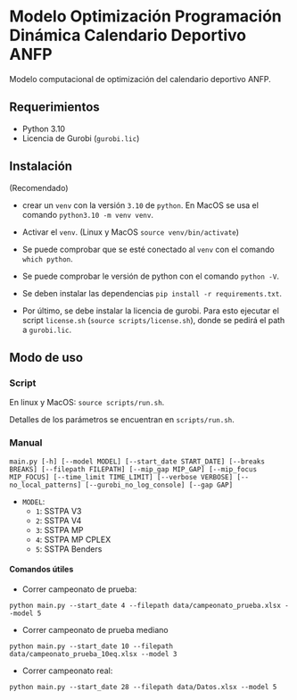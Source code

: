 # Modelo Optimización Programación Dinámica Calendario Deportivo ANFP

Modelo computacional de optimización del calendario deportivo ANFP.

## Requerimientos

- Python 3.10
- Licencia de Gurobi (`gurobi.lic`)

## Instalación

(Recomendado)

- crear un `venv` con la versión `3.10` de `python`. En MacOS se usa el comando `python3.10 -m venv venv`.
- Activar el `venv`. (Linux y MacOS `source venv/bin/activate`)
- Se puede comprobar que se esté conectado al `venv` con el comando `which python`.
- Se puede comprobar le versión de python con el comando `python -V`.

- Se deben instalar las dependencias `pip install -r requirements.txt`.
- Por último, se debe instalar la licencia de gurobi. Para esto ejecutar el script `license.sh` (`source scripts/license.sh`), donde se pedirá el path a `gurobi.lic`.

## Modo de uso

### Script

En linux y MacOS: `source scripts/run.sh`.

Detalles de los parámetros se encuentran en `scripts/run.sh`.

### Manual

`main.py [-h] [--model MODEL] [--start_date START_DATE] [--breaks BREAKS] [--filepath FILEPATH] [--mip_gap MIP_GAP] [--mip_focus MIP_FOCUS] [--time_limit TIME_LIMIT] [--verbose VERBOSE] [--no_local_patterns] [--gurobi_no_log_console] [--gap GAP]`

- `MODEL`:
  - `1`: SSTPA V3
  - `2`: SSTPA V4
  - `3`: SSTPA MP
  - `4`: SSTPA MP CPLEX
  - `5`: SSTPA Benders

#### Comandos útiles

- Correr campeonato de prueba:

`python main.py --start_date 4 --filepath data/campeonato_prueba.xlsx --model 5`

- Correr campeonato de prueba mediano

`python main.py --start_date 10 --filepath data/campeonato_prueba_10eq.xlsx --model 3`

- Correr campeonato real:

`python main.py --start_date 28 --filepath data/Datos.xlsx --model 5`
